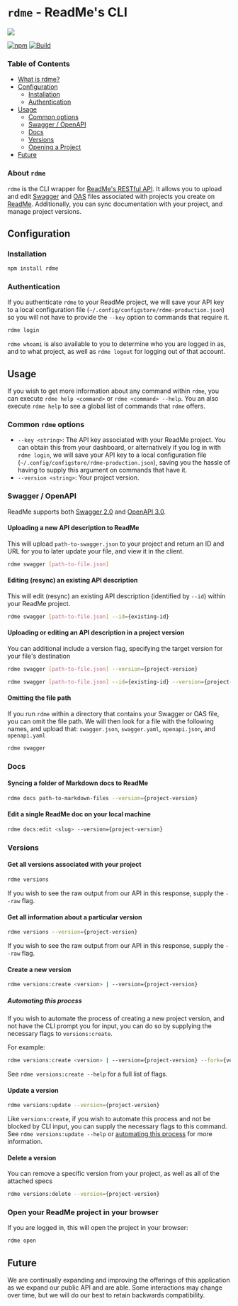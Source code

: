 # `rdme` - ReadMe's CLI

[![](https://d3vv6lp55qjaqc.cloudfront.net/items/1M3C3j0I0s0j3T362344/Untitled-2.png)](https://readme.com)

[![npm](https://img.shields.io/npm/v/rdme)](https://npm.im/rdme) [![Build](https://github.com/readmeio/rdme/workflows/CI/badge.svg)](https://github.com/readmeio/rdme)

### Table of Contents
   * [What is rdme?](#about-rdme)
   * [Configuration](#installation)
     * [Installation](#installation)
     * [Authentication](#authentication)
   * [Usage](#usage)
      * [Common options](#common-rdme-options)
      * [Swagger / OpenAPI](#swagger-/-openapi)
      * [Docs](#docs)
      * [Versions](#versions)
      * [Opening a Project](#open)
   * [Future](#future)

### About `rdme`
`rdme` is the CLI wrapper for [ReadMe's RESTful API](https://docs.readme.com/developers/reference/intro). It allows you to upload and edit [Swagger](https://swagger.io/) and [OAS](https://swagger.io/specification/) files associated with projects you create on [ReadMe](https://readme.com/). Additionally, you can sync documentation with your project, and manage project versions.

## Configuration
### Installation
```sh
npm install rdme
```

### Authentication
If you authenticate `rdme` to your ReadMe project, we will save your API key to a local configuration file (`~/.config/configstore/rdme-production.json`) so you will not have to provide the `--key` option to commands that require it.

```sh
rdme login
```

`rdme whoami` is also available to you to determine who you are logged in as, and to what project, as well as `rdme logout` for logging out of that account.

## Usage
If you wish to get more information about any command within `rdme`, you can execute `rdme help <command>` or `rdme <command> --help`. You an also execute `rdme help` to see a global list of commands that `rdme` offers.

### Common `rdme` options
* `--key <string>`: The API key associated with your ReadMe project. You can obtain this from your dashboard, or alternatively if you log in with `rdme login`, we will save your API key to a local configuration file (`~/.config/configstore/rdme-production.json`), saving you the hassle of having to supply this argument on commands that have it.
* `--version <string>`: Your project version.

### Swagger / OpenAPI
ReadMe supports both [Swagger 2.0](https://swagger.io/docs/specification/2-0/basic-structure/) and [OpenAPI 3.0](https://swagger.io/docs/specification/about/).

#### Uploading a new API description to ReadMe
This will upload `path-to-swagger.json` to your project and return an ID and URL for you to later update your file, and view it in the client.

```sh
rdme swagger [path-to-file.json]
```

#### Editing (resync) an existing API description
This will edit (resync) an existing API description (identified by `--id`) within your ReadMe project.

```sh
rdme swagger [path-to-file.json] --id={existing-id}
```

#### Uploading or editing an API description in a project version
You can additional include a version flag, specifying the target version for your file's destination

```sh
rdme swagger [path-to-file.json] --version={project-version}
```

```sh
rdme swagger [path-to-file.json] --id={existing-id} --version={project-version}
```

#### Omitting the file path
If you run `rdme` within a directory that contains your Swagger or OAS file, you can omit the file path. We will then look for a file with the following names, and upload that: `swagger.json`, `swagger.yaml`, `openapi.json`, and `openapi.yaml`

```sh
rdme swagger
```

### Docs
#### Syncing a folder of Markdown docs to ReadMe
```sh
rdme docs path-to-markdown-files --version={project-version}
```

#### Edit a single ReadMe doc on your local machine
```sh
rdme docs:edit <slug> --version={project-version}
```

### Versions
#### Get all versions associated with your project
```sh
rdme versions
```

If you wish to see the raw output from our API in this response, supply  the `--raw` flag.

#### Get all information about a particular version
```sh
rdme versions --version={project-version}
```

If you wish to see the raw output from our API in this response, supply  the `--raw` flag.

#### Create a new version
```sh
rdme versions:create <version> | --version={project-version}
```

##### Automating this process
If you wish to automate the process of creating a new project version, and not have the CLI prompt you for input, you can do so by supplying the necessary flags to `versions:create`.

For example:

```sh
rdme versions:create <version> | --version={project-version} --fork={version-fork} --main={boolean} --beta={boolean} --isPublic={boolean}
```

See `rdme versions:create --help` for a full list of flags.

#### Update a version
```sh
rdme versions:update --version={project-version}
```

Like `versions:create`, if you wish to automate this process and not be blocked by CLI input, you can supply the necessary flags to this command. See `rdme versions:update --help` or [automating this process](#automating-this-process) for more information.

#### Delete a version
You can remove a specific version from your project, as well as all of the attached specs

```sh
rdme versions:delete --version={project-version}
```

### Open your ReadMe project in your browser
If you are logged in, this will open the project in your browser:

```sh
rdme open
```

## Future
We are continually expanding and improving the offerings of this application as we expand our public API and are able. Some interactions may change over time, but we will do our best to retain backwards compatibility.
